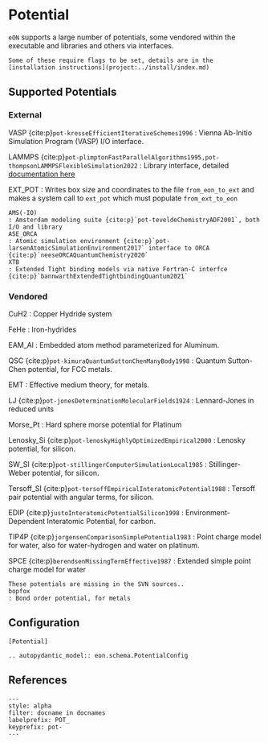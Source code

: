 # Potential

`eON` supports a large number of potentials, some vendored within the executable
and libraries and others via interfaces.

```{note}
Some of these require flags to be set, details are in the [installation instructions](project:../install/index.md)
```

## Supported Potentials

### External

VASP {cite:p}`pot-kresseEfficientIterativeSchemes1996`
: Vienna Ab-Initio Simulation Program (VASP) I/O interface.

LAMMPS {cite:p}`pot-plimptonFastParallelAlgorithms1995,pot-thompsonLAMMPSFlexibleSimulation2022`
: Library interface, detailed [documentation here](project:../user_guide/lammps_pot.md)

EXT_POT
: Writes box size and coordinates to the file `from_eon_to_ext` and makes a system call to `ext_pot` which must populate `from_ext_to_eon`

```{versionadded} 2.0
AMS(-IO)
: Amsterdam modeling suite {cite:p}`pot-teveldeChemistryADF2001`, both I/O and library
ASE_ORCA
: Atomic simulation environment {cite:p}`pot-larsenAtomicSimulationEnvironment2017` interface to ORCA {cite:p}`neeseORCAQuantumChemistry2020`
XTB
: Extended Tight binding models via native Fortran-C interfce {cite:p}`bannwarthExtendedTightbindingQuantum2021`
```

### Vendored

CuH2
: Copper Hydride system

FeHe
: Iron-hydrides

EAM_Al
: Embedded atom method parameterized for Aluminum.

QSC {cite:p}`pot-kimuraQuantumSuttonChenManyBody1998`
: Quantum Sutton-Chen potential, for FCC metals.

EMT
: Effective medium theory, for metals.

LJ {cite:p}`pot-jonesDeterminationMolecularFields1924`
: Lennard-Jones in reduced units

Morse_Pt
: Hard sphere morse potential for Platinum

Lenosky_Si {cite:p}`pot-lenoskyHighlyOptimizedEmpirical2000`
: Lenosky potential, for silicon.

SW_SI {cite:p}`pot-stillingerComputerSimulationLocal1985`
: Stillinger-Weber potential, for silicon.

Tersoff_SI {cite:p}`pot-tersoffEmpiricalInteratomicPotential1988`
: Tersoff pair potential with angular terms, for silicon.

EDIP {cite:p}`justoInteratomicPotentialSilicon1998`
: Environment-Dependent Interatomic Potential, for carbon.

TIP4P {cite:p}`jorgensenComparisonSimplePotential1983`
: Point charge model for water, also for water-hydrogen and water on platinum.

SPCE {cite:p}`berendsenMissingTermEffective1987`
: Extended simple point charge model for water

```{deprecated} 2.0
These potentials are missing in the SVN sources..
bopfox
: Bond order potential, for metals
```

## Configuration

```{code-block} toml
[Potential]
```

```{eval-rst}
.. autopydantic_model:: eon.schema.PotentialConfig
```

## References

```{bibliography}
---
style: alpha
filter: docname in docnames
labelprefix: POT_
keyprefix: pot-
---
```
